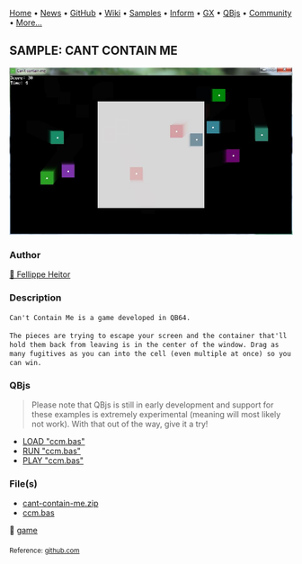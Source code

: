 [Home](https://qb64.com) • [News](../../news.md) • [GitHub](https://github.com/QB64Official/qb64) • [Wiki](https://github.com/QB64Official/qb64/wiki) • [Samples](../../samples.md) • [Inform](../../inform.md) • [GX](../../gx.md) • [QBjs](../../qbjs.md) • [Community](../../community.md) • [More...](../../more.md)

## SAMPLE: CANT CONTAIN ME

![screenshot.jpg](img/screenshot.jpg)

### Author

[🐝 Fellippe Heitor](../fellippe-heitor.md) 

### Description

```text
Can't Contain Me is a game developed in QB64.

The pieces are trying to escape your screen and the container that'll hold them back from leaving is in the center of the window. Drag as many fugitives as you can into the cell (even multiple at once) so you can win.
```

### QBjs

> Please note that QBjs is still in early development and support for these examples is extremely experimental (meaning will most likely not work). With that out of the way, give it a try!

* [LOAD "ccm.bas"](https://v6p9d9t4.ssl.hwcdn.net/html/5963335/index.html?src=https://qb64.com/samples/cant-contain-me/src/ccm.bas)
* [RUN "ccm.bas"](https://v6p9d9t4.ssl.hwcdn.net/html/5963335/index.html?mode=auto&src=https://qb64.com/samples/cant-contain-me/src/ccm.bas)
* [PLAY "ccm.bas"](https://v6p9d9t4.ssl.hwcdn.net/html/5963335/index.html?mode=play&src=https://qb64.com/samples/cant-contain-me/src/ccm.bas)

### File(s)

* [cant-contain-me.zip](src/cant-contain-me.zip)
* [ccm.bas](src/ccm.bas)

🔗 [game](../game.md)


<sub>Reference: [github.com](https://github.com/FellippeHeitor/cant-contain-me) </sub>
